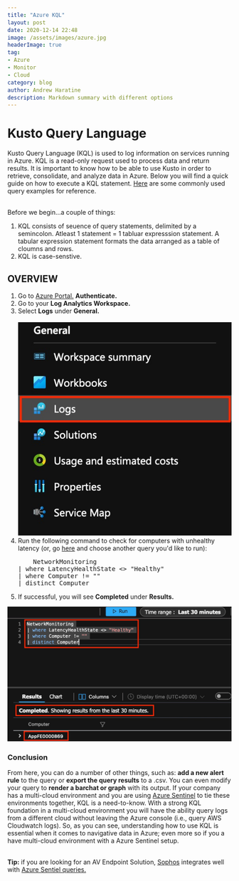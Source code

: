 ```yaml
---
title: "Azure KQL"
layout: post
date: 2020-12-14 22:48
image: /assets/images/azure.jpg
headerImage: true
tag:
- Azure
- Monitor
- Cloud
category: blog
author: Andrew Haratine
description: Markdown summary with different options
---
```



<h1>Kusto Query Language</h1>
Kusto Query Language (KQL) is used to log information on services running in Azure. KQL is a read-only request used to process data and return results. It is important to know how to be able to use Kusto in order to retrieve, consolidate, and analyze data in Azure. Below you will find a quick guide on how to execute a KQL statement. <a href="https://docs.microsoft.com/en-us/azure/azure-monitor/log-query/examples">Here</a> are some commonly used query examples for reference.

<br>Before we begin...a couple of things:
<ol start="1">
<li>KQL consists of seuence of query statements, delimited by a semincolon. Atleast 1 statement = 1 tabluar expresssion statement. A tabular expression statement formats the data arranged as a table of cloumns and rows.</li>
<li>KQL is case-senstive.</li>
</ol>


<h2>OVERVIEW</h2>
<ol start="1">
<li>Go to <a href="https://portal.azure.com/">Azure Portal.</a> <b>Authenticate.</b></li>
<li>Go to your <b>Log Analytics Workspace.</b></li>
<li>Select <b>Logs</b> under <b>General.</b></li>
<br><img src="/assets/images/01selectLogs.jpg" alt="01selectLogs">

<br>
<li>Run the following command to check for computers with unhealthy latency (or, go <a href="https://docs.microsoft.com/en-us/azure/azure-monitor/log-query/examples">here</a> and choose another query you'd like to run):</li>
<pre>
	NetworkMonitoring 
| where LatencyHealthState <> "Healthy" 
| where Computer != "" 
| distinct Computer
</pre>

<li>If successful, you will see <b>Completed</b> under <b>Results.</b></li></ol>

<img src="/assets/images/02computersWithUnhealthyLatency.jpg" alt="computersWithUnhealthyLatency">


<h3>Conclusion</h3>

From here, you can do a number of other things, such as: <b>add a new alert rule</b> to the query or <b>export the query results</b> to a .csv. You can even modify your query to <b>render a barchat or graph</b> with its output. If your company has a multi-cloud environment and you are using <a href="https://azure.microsoft.com/en-us/services/azure-sentinel/">Azure Sentinel</a> to tie these environments together, KQL is a need-to-know. With a strong KQL foundation in a multi-cloud environment you will have the ability query logs from a different cloud without leaving the Azure console (i.e., query AWS Cloudwatch logs). So, as you can see, understanding how to use KQL is essential when it comes to navigative data in Azure; even more so if you a have multi-cloud environment with a Azure Sentinel setup.

<br><b>Tip:</b> if you are looking for an AV Endpoint Solution, <a href="https://www.sophos.com/en-us.aspx">Sophos</a> integrates well with <a href="https://docs.sophos.com/pcg/optix/help/en-us/pcg/optix/concepts/ExampleAzureSentinelQueries.html">Azure Sentiel queries.</a>


